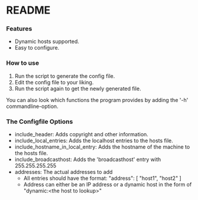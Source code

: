 # README

### Features
- Dynamic hosts supported.
- Easy to configure.


### How to use
1. Run the script to generate the config file.
2. Edit the config file to your liking.
3. Run the script again to get the newly generated file.

You can also look which functions the program provides by adding the '-h' commandline-option.


### The Configfile Options
- include_header: Adds copyright and other information.
- include_local_entries: Adds the localhost entries to the hosts file.
- include_hostname_in_local_entry: Adds the hostname of the machine to the hosts file.
- include_broadcasthost: Adds the 'broadcasthost' entry with 255.255.255.255
- addresses: The actual addresses to add
  - All entries should have the format: "address": [ "host1", "host2" ]
  - Address can either be an IP address or a dynamic host in the form of "dynamic:\<the host to lookup\>"